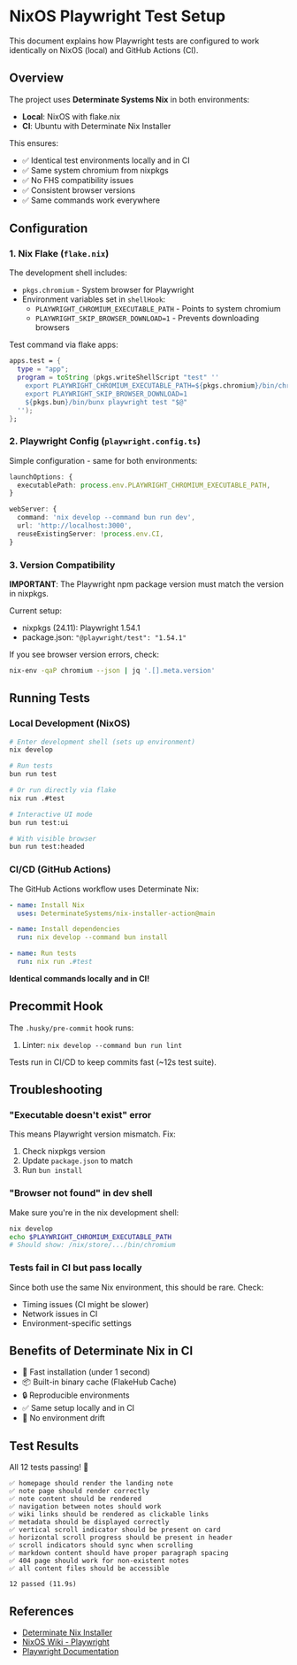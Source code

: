 # NixOS Playwright Test Setup

This document explains how Playwright tests are configured to work identically on NixOS (local) and GitHub Actions (CI).

## Overview

The project uses **Determinate Systems Nix** in both environments:
- **Local**: NixOS with flake.nix
- **CI**: Ubuntu with Determinate Nix Installer

This ensures:
- ✅ Identical test environments locally and in CI
- ✅ Same system chromium from nixpkgs
- ✅ No FHS compatibility issues
- ✅ Consistent browser versions
- ✅ Same commands work everywhere

## Configuration

### 1. Nix Flake (`flake.nix`)

The development shell includes:
- `pkgs.chromium` - System browser for Playwright
- Environment variables set in `shellHook`:
  - `PLAYWRIGHT_CHROMIUM_EXECUTABLE_PATH` - Points to system chromium
  - `PLAYWRIGHT_SKIP_BROWSER_DOWNLOAD=1` - Prevents downloading browsers

Test command via flake apps:
```nix
apps.test = {
  type = "app";
  program = toString (pkgs.writeShellScript "test" ''
    export PLAYWRIGHT_CHROMIUM_EXECUTABLE_PATH=${pkgs.chromium}/bin/chromium
    export PLAYWRIGHT_SKIP_BROWSER_DOWNLOAD=1
    ${pkgs.bun}/bin/bunx playwright test "$@"
  '');
};
```

### 2. Playwright Config (`playwright.config.ts`)

Simple configuration - same for both environments:
```typescript
launchOptions: {
  executablePath: process.env.PLAYWRIGHT_CHROMIUM_EXECUTABLE_PATH,
}

webServer: {
  command: 'nix develop --command bun run dev',
  url: 'http://localhost:3000',
  reuseExistingServer: !process.env.CI,
}
```

### 3. Version Compatibility

**IMPORTANT**: The Playwright npm package version must match the version in nixpkgs.

Current setup:
- nixpkgs (24.11): Playwright 1.54.1
- package.json: `"@playwright/test": "1.54.1"`

If you see browser version errors, check:
```bash
nix-env -qaP chromium --json | jq '.[].meta.version'
```

## Running Tests

### Local Development (NixOS)

```bash
# Enter development shell (sets up environment)
nix develop

# Run tests
bun run test

# Or run directly via flake
nix run .#test

# Interactive UI mode
bun run test:ui

# With visible browser
bun run test:headed
```

### CI/CD (GitHub Actions)

The GitHub Actions workflow uses Determinate Nix:
```yaml
- name: Install Nix
  uses: DeterminateSystems/nix-installer-action@main

- name: Install dependencies
  run: nix develop --command bun install

- name: Run tests
  run: nix run .#test
```

**Identical commands locally and in CI!**

## Precommit Hook

The `.husky/pre-commit` hook runs:
1. Linter: `nix develop --command bun run lint`

Tests run in CI/CD to keep commits fast (~12s test suite).

## Troubleshooting

### "Executable doesn't exist" error

This means Playwright version mismatch. Fix:
1. Check nixpkgs version
2. Update `package.json` to match
3. Run `bun install`

### "Browser not found" in dev shell

Make sure you're in the nix development shell:
```bash
nix develop
echo $PLAYWRIGHT_CHROMIUM_EXECUTABLE_PATH
# Should show: /nix/store/.../bin/chromium
```

### Tests fail in CI but pass locally

Since both use the same Nix environment, this should be rare. Check:
- Timing issues (CI might be slower)
- Network issues in CI
- Environment-specific settings

## Benefits of Determinate Nix in CI

- 🚀 Fast installation (under 1 second)
- 📦 Built-in binary cache (FlakeHub Cache)
- 🔒 Reproducible environments
- ✅ Same setup locally and in CI
- 🎯 No environment drift

## Test Results

All 12 tests passing! 🎉

```
✅ homepage should render the landing note
✅ note page should render correctly
✅ note content should be rendered
✅ navigation between notes should work
✅ wiki links should be rendered as clickable links
✅ metadata should be displayed correctly
✅ vertical scroll indicator should be present on card
✅ horizontal scroll progress should be present in header
✅ scroll indicators should sync when scrolling
✅ markdown content should have proper paragraph spacing
✅ 404 page should work for non-existent notes
✅ all content files should be accessible

12 passed (11.9s)
```

## References

- [Determinate Nix Installer](https://github.com/DeterminateSystems/nix-installer-action)
- [NixOS Wiki - Playwright](https://nixos.wiki/wiki/Playwright)
- [Playwright Documentation](https://playwright.dev/docs/intro)
